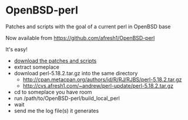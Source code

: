 OpenBSD-perl
============

Patches and scripts with the goal of a current perl in OpenBSD base

Now available from https://github.com/afresh1/OpenBSD-perl

It's easy!

* [download the patches and scripts](https://github.com/afresh1/OpenBSD-perl/downloads)
* extract someplace
* download perl-5.18.2.tar.gz into the same directory
    * http://cpan.metacpan.org/authors/id/R/RJ/RJBS/perl-5.18.2.tar.gz
    * http://cvs.afresh1.com/~andrew/perl-update/perl-5.18.2.tar.gz
* cd to someplace you have room
* run /path/to/OpenBSD-perl/build_local_perl
* wait
* send me the log file(s) it generates
